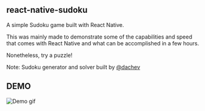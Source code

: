 ## react-native-sudoku

A simple Sudoku game built with React Native.

This was mainly made to demonstrate some of the capabilities and speed that comes with React Native and what can be accomplished in a few hours.

Nonetheless, try a puzzle!

Note: Sudoku generator and solver built by [@dachev](https://github.com/dachev/sudoku)

## DEMO
![Demo gif](https://github.com/christopherdro/react-native-sudoku/blob/master/demo.gif)
